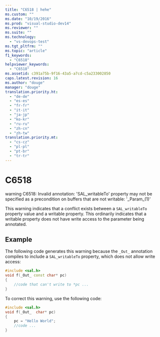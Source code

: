 ```yaml
---
title: "C6518 | hehe"
ms.custom: ""
ms.date: "10/19/2016"
ms.prod: "visual-studio-dev14"
ms.reviewer: ""
ms.suite: ""
ms.technology: 
  - "vs-devops-test"
ms.tgt_pltfrm: ""
ms.topic: "article"
f1_keywords: 
  - "C6518"
helpviewer_keywords: 
  - "C6518"
ms.assetid: c391a75b-9f16-43a5-a7cd-c5a233002850
caps.latest.revision: 16
ms.author: "douge"
manager: "douge"
translation.priority.ht: 
  - "de-de"
  - "es-es"
  - "fr-fr"
  - "it-it"
  - "ja-jp"
  - "ko-kr"
  - "ru-ru"
  - "zh-cn"
  - "zh-tw"
translation.priority.mt: 
  - "cs-cz"
  - "pl-pl"
  - "pt-br"
  - "tr-tr"
---
```

# C6518
warning C6518: Invalid annotation: 'SAL_writableTo' property may not be specified as a precondition on buffers that are not writable: '_Param\_(1)'  
  
 This warning indicates that a conflict exists between a `SAL_writableTo` property value and a writable property. This ordinarily indicates that a writable property does not have write access to the parameter being annotated.  
  
## Example  
 The following code generates this warning because the `_Out_` annotation compiles to include a `SAL_writableTo` property, which does not allow write access:  
  
```cpp  
#include <sal.h>  
void f(_Out_ const char* pc)  
{  
    //code that can't write to *pc ...  
}  
```  
  
 To correct this warning, use the following code:  
  
```cpp  
#include <sal.h>  
void f(_Out_  char* pc)  
{  
    pc = "Hello World";  
    //code ...  
}  
```